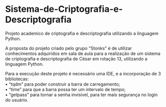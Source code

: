 # Sistema-de-Criptografia-e-Descriptografia

Projeto academico de criptografia e descriptografia utilizando a linguagem Python.
 
A proposta do projeto criado pelo grupo "Stonks" é de utilizar conhecimentos adquiridos em sala de aula para a realização de um sistema de criptografia e descriptografia de César em rotação 13, utilizando a linguagem Python.
 
Para a execução deste projeto é necessário uma IDE, e a incorporação de 3 bibliotecas: <br>
        • “tqdm” para poder construir a barra de carregamento; <br>
        • “time” para que a barra possa ter um intervalo de tempo; <br>
        • “getpass” para tornar a senha invisível, para ter mais segurança no login do usuário. 

